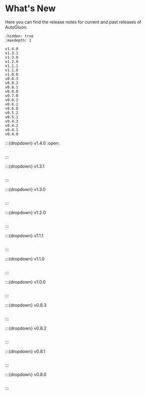 # What's New

Here you can find the release notes for current and past releases of AutoGluon.

```{toctree}
:hidden: true
:maxdepth: 1

v1.4.0
v1.3.1
v1.3.0
v1.2.0
v1.1.1
v1.1.0
v1.0.0
v0.8.3
v0.8.2
v0.8.1
v0.8.0
v0.7.0
v0.6.2
v0.6.1
v0.6.0
v0.5.2
v0.5.1
v0.4.3
v0.4.2
v0.4.1
v0.4.0
```

:::{dropdown} v1.4.0
:open:

```{include} v1.4.0.md
```

:::

:::{dropdown} v1.3.1

```{include} v1.3.1.md
```

:::

:::{dropdown} v1.3.0

```{include} v1.3.0.md
```

:::

:::{dropdown} v1.2.0

```{include} v1.2.0.md
```

:::

:::{dropdown} v1.1.1

```{include} v1.1.1.md
```

:::

:::{dropdown} v1.1.0

```{include} v1.1.0.md
```

:::

:::{dropdown} v1.0.0

```{include} v1.0.0.md
```

:::

:::{dropdown} v0.8.3

```{include} v0.8.3.md
```

:::

:::{dropdown} v0.8.2

```{include} v0.8.2.md
```

:::

:::{dropdown} v0.8.1

```{include} v0.8.1.md
```

:::

:::{dropdown} v0.8.0

```{include} v0.8.0.md
```

:::
